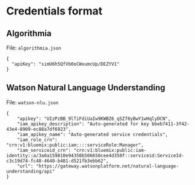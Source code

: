 # Credentials format

## Algorithmia

File: `algorithmia.json`

```
{
  "apiKey": "simU6h5QfVb0oCWxumcUp/DEZYV1"
}
```

## Watson Natural Language Understanding

File: `watson-nlu.json`

```
{
	"apikey": "UIzPzBB_9lTiFdiUaIw9KWBZ6_qSZ78yBwY1wHqlyDCN",
	"iam_apikey_description": "Auto-generated for key bbeb7411-3f42-43e4-8909-ec88a7df6923",
	"iam_apikey_name": "Auto-generated service credentials",
	"iam_role_crn": "crn:v1:bluemix:public:iam::::serviceRole:Manager",
	"iam_serviceid_crn": "crn:v1:bluemix:public:iam-identity::a/3a0a159810e94350b506650cee4d350f::serviceid:ServiceId-c3c19d74-fc48-4640-b481-d521fb3ebb62",
	"url": "https://gateway.watsonplatform.net/natural-language-understanding/api"
}
```
